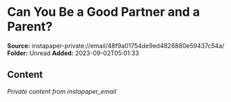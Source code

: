 # Can You Be a Good Partner and a Parent?

**Source:** instapaper-private://email/48f9a01754de9ed4826880e59437c54a/
**Folder:** Unread
**Added:** 2023-09-02T05:01:33




## Content
*Private content from instapaper_email*
